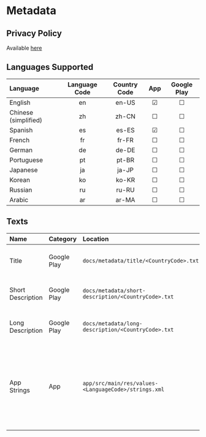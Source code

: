 # Metadata
## Privacy Policy
Available [here](https://sneakycoders.github.io/privacy-policy/)

## Languages Supported
| Language             | Language Code | Country Code | App | Google Play |
|:---------------------|:-------------:|:------------:|:---:|:-----------:|
| English              | en            | en-US        | ☑  | ☐
| Chinese (simplified) | zh            | zh-CN        | ☐  | ☐
| Spanish              | es            | es-ES        | ☑  | ☐
| French               | fr            | fr-FR        | ☐  | ☐
| German               | de            | de-DE        | ☐  | ☐
| Portuguese           | pt            | pt-BR        | ☐  | ☐
| Japanese             | ja            | ja-JP        | ☐  | ☐
| Korean               | ko            | ko-KR        | ☐  | ☐
| Russian              | ru            | ru-RU        | ☐  | ☐
| Arabic               | ar            | ar-MA        | ☐  | ☐

## Texts
| Name              | Category    | Location                                                 | Restrictions                                                                                     |
|:------------------|:------------|:---------------------------------------------------------|:-------------------------------------------------------------------------------------------------|
| Title             | Google Play | ```docs/metadata/title/<CountryCode>.txt```              | Less or equal than 20 characters
| Short Description | Google Play | ```docs/metadata/short-description/<CountryCode>.txt```  | Less or equal than 80 characters
| Long Description  | Google Play | ```docs/metadata/long-description/<CountryCode>.txt```   | Less or equal than 4000 characters
| App Strings       | App         | ```app/src/main/res/values-<LanguageCode>/strings.xml``` | Translated app needs to be manually tested, checking that there are no overlaps between elements
